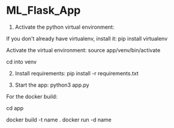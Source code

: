# ML_Flask_App


1. Activate the python virtual environment:

If you don't already have virtualenv, install it:
pip install virtualenv

Activate the virtual environment: 
source app/venv/bin/activate

cd into venv

2. Install requirements:
pip install -r requirements.txt

3. Start the app: 
python3 app.py



For the docker build: 

cd app


docker build -t name .
docker run -d name
